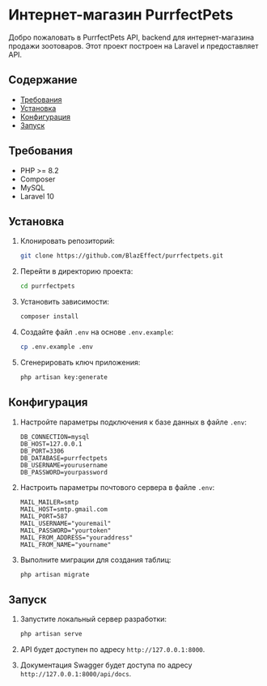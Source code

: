 # Интернет-магазин PurrfectPets

Добро пожаловать в PurrfectPets API, backend для интернет-магазина продажи зоотоваров. Этот проект построен на Laravel и предоставляет API.

## Содержание

- [Требования](#требования)
- [Установка](#установка)
- [Конфигурация](#конфигурация)
- [Запуск](#запуск)

## Требования

- PHP >= 8.2
- Composer
- MySQL
- Laravel 10

## Установка

1. Клонировать репозиторий:

    ```bash
    git clone https://github.com/BlazEffect/purrfectpets.git
    ```

2. Перейти в директорию проекта:

    ```bash
    cd purrfectpets
    ```

3. Установить зависимости:

    ```bash
    composer install
    ```

4. Создайте файл `.env` на основе `.env.example`:

    ```bash
    cp .env.example .env
    ```

5. Сгенерировать ключ приложения:

    ```bash
    php artisan key:generate
    ```

## Конфигурация

1. Настройте параметры подключения к базе данных в файле `.env`:

    ```env
    DB_CONNECTION=mysql
    DB_HOST=127.0.0.1
    DB_PORT=3306
    DB_DATABASE=purrfectpets
    DB_USERNAME=yourusername
    DB_PASSWORD=yourpassword
    ```

2. Настроить параметры почтового сервера в файле `.env`:
    
    ```env
    MAIL_MAILER=smtp
    MAIL_HOST=smtp.gmail.com
    MAIL_PORT=587
    MAIL_USERNAME="youremail"
    MAIL_PASSWORD="yourtoken"
    MAIL_FROM_ADDRESS="youraddress"
    MAIL_FROM_NAME="yourname"
    ```

3. Выполните миграции для создания таблиц:

    ```bash
    php artisan migrate
    ```

## Запуск

1. Запустите локальный сервер разработки:

    ```bash
    php artisan serve
    ```

2. API будет доступен по адресу `http://127.0.0.1:8000`.

3. Документация Swagger будет доступа по адресу `http://127.0.0.1:8000/api/docs`.
